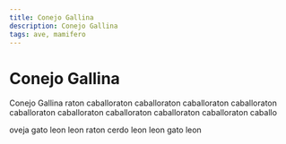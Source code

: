```yaml
---
title: Conejo Gallina
description: Conejo Gallina
tags: ave, mamifero
---
```


# Conejo Gallina

Conejo Gallina raton caballoraton caballoraton caballoraton caballoraton caballoraton caballoraton caballoraton caballoraton caballoraton caballo

oveja gato leon leon raton cerdo leon leon gato leon